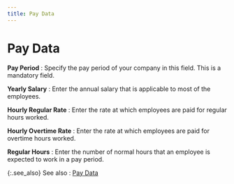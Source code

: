 ```yaml
---
title: Pay Data
---
```


# Pay Data


**Pay Period**
: Specify the pay period of your company in this field.  This is a mandatory field.


**Yearly Salary**
: Enter the annual salary that is applicable to most  of the employees.


**Hourly Regular Rate**
: Enter the rate at which employees are paid for regular  hours worked.


**Hourly Overtime Rate**
: Enter the rate at which employees are paid for overtime  hours worked.


**Regular Hours**
: Enter the number of normal hours that an employee  is expected to work in a pay period.


{:.see_also}
See also
: [Pay Data]({{site.prl_baseurl}}/misc/pay_data.html)
